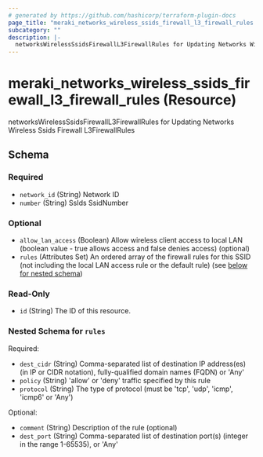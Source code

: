 ```yaml
---
# generated by https://github.com/hashicorp/terraform-plugin-docs
page_title: "meraki_networks_wireless_ssids_firewall_l3_firewall_rules Resource - terraform-provider-meraki"
subcategory: ""
description: |-
  networksWirelessSsidsFirewallL3FirewallRules for Updating Networks Wireless Ssids Firewall L3FirewallRules
---
```


# meraki_networks_wireless_ssids_firewall_l3_firewall_rules (Resource)

networksWirelessSsidsFirewallL3FirewallRules for Updating Networks Wireless Ssids Firewall L3FirewallRules



<!-- schema generated by tfplugindocs -->
## Schema

### Required

- `network_id` (String) Network ID
- `number` (String) SsIds SsidNumber

### Optional

- `allow_lan_access` (Boolean) Allow wireless client access to local LAN (boolean value - true allows access and false denies access) (optional)
- `rules` (Attributes Set) An ordered array of the firewall rules for this SSID (not including the local LAN access rule or the default rule) (see [below for nested schema](#nestedatt--rules))

### Read-Only

- `id` (String) The ID of this resource.

<a id="nestedatt--rules"></a>
### Nested Schema for `rules`

Required:

- `dest_cidr` (String) Comma-separated list of destination IP address(es) (in IP or CIDR notation), fully-qualified domain names (FQDN) or 'Any'
- `policy` (String) 'allow' or 'deny' traffic specified by this rule
- `protocol` (String) The type of protocol (must be 'tcp', 'udp', 'icmp', 'icmp6' or 'Any')

Optional:

- `comment` (String) Description of the rule (optional)
- `dest_port` (String) Comma-separated list of destination port(s) (integer in the range 1-65535), or 'Any'

